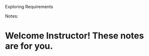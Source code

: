 <div class="title">
  Exploring Requirements
</div>

<div class="subtitle">

</div>

<div class="title-block">

</div>

Notes:

# Welcome Instructor! These notes are for you.